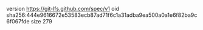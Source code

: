 version https://git-lfs.github.com/spec/v1
oid sha256:444e9616672e53583ecb87ad71f6c1a31adba9ea500a0a1e6f82ba9c6f067fde
size 279
